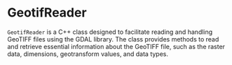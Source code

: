 # GeotifReader
`GeotifReader` is a C++ class designed to facilitate reading and handling GeoTIFF files using the GDAL library. The class provides methods to read and retrieve essential information about the GeoTIFF file, such as the raster data, dimensions, geotransform values, and data types.
